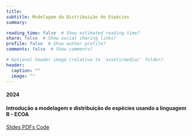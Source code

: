 ```yaml
---
title: 
subtitle: Modelagem da Distribuição de Espécies
summary: 

reading_time: false  # Show estimated reading time?
share: false  # Show social sharing links?
profile: false  # Show author profile?
comments: false  # Show comments?

# Optional header image (relative to `assets/media/` folder).
header:
  caption: ""
  image: ""
---
```

#### 2024

#### Introdução a modelagem e distribuição de espécies usando a linguagem R - ECOA
<a href="https://docs.google.com/presentation/d/1fqeXLILEbmUDifEuRZuPJ8TWqU7_tlEI/edit?usp=drive_link&ouid=105922777432800571653&rtpof=true&sd=true"> Slides </a> <a href=" "> PDFs </a> <a href=" "> Code </a>
